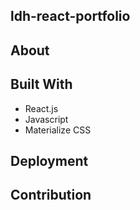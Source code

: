 ## ldh-react-portfolio

## About


## Built With

- React.js
- Javascript
- Materialize CSS

## Deployment

## Contribution